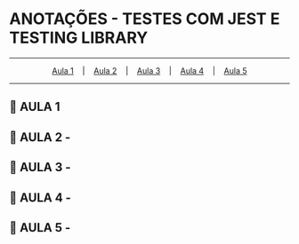 # ANOTAÇÕES - TESTES COM JEST E TESTING LIBRARY

--- 

<p align="center">
  <a href="#-aula-1">Aula 1</a> &nbsp;&nbsp;&nbsp;|&nbsp;&nbsp;&nbsp;
  <a href="#-aula-2">Aula 2</a> &nbsp;&nbsp;&nbsp;|&nbsp;&nbsp;&nbsp;
  <a href="#-aula-3">Aula 3</a> &nbsp;&nbsp;&nbsp;|&nbsp;&nbsp;&nbsp;
  <a href="#-aula-4">Aula 4</a> &nbsp;&nbsp;&nbsp;|&nbsp;&nbsp;&nbsp;
  <a href="#-aula-5">Aula 5</a> 

</p>

---

## 📌 AULA 1
###

## 📌 AULA 2 - 
### 

## 📌 AULA 3 - 
### 

## 📌 AULA 4 - 
### 

## 📌 AULA 5 - 
### 